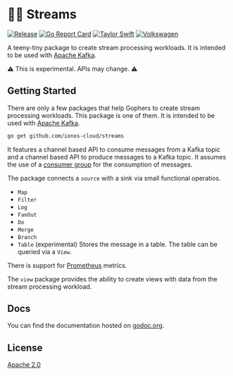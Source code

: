 # :surfing_woman: Streams

[![Release](https://github.com/ionos-cloud/streams/actions/workflows/main.yml/badge.svg)](https://github.com/ionos-cloud/streams/actions/workflows/main.yml)
[![Go Report Card](https://goreportcard.com/badge/github.com/ionos-cloud/streams)](https://goreportcard.com/report/github.com/ionos-cloud/streams)
[![Taylor Swift](https://img.shields.io/badge/secured%20by-taylor%20swift-brightgreen.svg)](https://twitter.com/SwiftOnSecurity)
[![Volkswagen](https://auchenberg.github.io/volkswagen/volkswargen_ci.svg?v=1)](https://github.com/auchenberg/volkswagen)

A teeny-tiny package to create stream processing workloads. It is intended to be used with [Apache Kafka](https://kafka.apache.org/).  

:warning: This is experimental. APIs may change. :warning:

## Getting Started

There are only a few packages that help Gophers to create stream processing workloads. This package is one of them. It is intended to be used with [Apache Kafka](https://kafka.apache.org/).

```bash
go get github.com/ionos-cloud/streams
```

It features a channel based API to consume messages from a Kafka topic and a channel based API to produce messages to a Kafka topic. It assumes the use of a [consumer group](https://docs.confluent.io/platform/current/clients/consumer.html#:~:text=A%20consumer%20group%20is%20a,proportional%20share%20of%20the%20partitions.) for the consumption of messages.

The package connects a `source` with a sink via small functional operatios.

* `Map`
* `Filter`
* `Log`
* `FanOut`
* `Do`
* `Merge`
* `Branch`
* `Table` (experimental) Stores the message in a table. The table can be queried via a `View`.

There is support for [Prometheus](https://prometheus.io/) metrics.

The `view` package provides the ability to create views with data from the stream processing workload.

## Docs

You can find the documentation hosted on [godoc.org](https://godoc.org/github.com/ionos-cloud/streams).

## License

[Apache 2.0](/LICENSE)